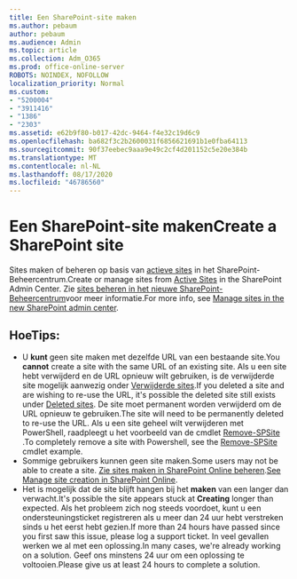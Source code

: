 ```yaml
---
title: Een SharePoint-site maken
ms.author: pebaum
author: pebaum
ms.audience: Admin
ms.topic: article
ms.collection: Adm_O365
ms.prod: office-online-server
ROBOTS: NOINDEX, NOFOLLOW
localization_priority: Normal
ms.custom:
- "5200004"
- "3911416"
- "1386"
- "2303"
ms.assetid: e62b9f80-b017-42dc-9464-f4e32c19d6c9
ms.openlocfilehash: ba682f3c2b2600031f6856621691b1e0fba64113
ms.sourcegitcommit: 90f37eebec9aaa9e49c2cf4d201152c5e20e384b
ms.translationtype: MT
ms.contentlocale: nl-NL
ms.lasthandoff: 08/17/2020
ms.locfileid: "46786560"
---
```

# <a name="create-a-sharepoint-site"></a><span data-ttu-id="1212a-102">Een SharePoint-site maken</span><span class="sxs-lookup"><span data-stu-id="1212a-102">Create a SharePoint site</span></span>

<span data-ttu-id="1212a-103">Sites maken of beheren op basis van [actieve sites](https://admin.microsoft.com/sharepoint?page=sitemanagement&modern=true) in het SharePoint-Beheercentrum.</span><span class="sxs-lookup"><span data-stu-id="1212a-103">Create or manage sites from [Active Sites](https://admin.microsoft.com/sharepoint?page=sitemanagement&modern=true) in the SharePoint Admin Center.</span></span> <span data-ttu-id="1212a-104">Zie [sites beheren in het nieuwe SharePoint-Beheercentrum](https://docs.microsoft.com/sharepoint/manage-site-creation)voor meer informatie.</span><span class="sxs-lookup"><span data-stu-id="1212a-104">For more info, see [Manage sites in the new SharePoint admin center](https://docs.microsoft.com/sharepoint/manage-site-creation).</span></span> 

## <a name="tips"></a><span data-ttu-id="1212a-105">Hoe</span><span class="sxs-lookup"><span data-stu-id="1212a-105">Tips:</span></span>

- <span data-ttu-id="1212a-106">U **kunt** geen site maken met dezelfde URL van een bestaande site.</span><span class="sxs-lookup"><span data-stu-id="1212a-106">You **cannot** create a site with the same URL of an existing site.</span></span> <span data-ttu-id="1212a-107">Als u een site hebt verwijderd en de URL opnieuw wilt gebruiken, is de verwijderde site mogelijk aanwezig onder [Verwijderde sites](https://admin.microsoft.com/sharepoint?page=recyclebin&modern=true).</span><span class="sxs-lookup"><span data-stu-id="1212a-107">If you deleted a site and are wishing to re-use the URL, it's possible the deleted site still exists under [Deleted sites](https://admin.microsoft.com/sharepoint?page=recyclebin&modern=true).</span></span> <span data-ttu-id="1212a-108">De site moet permanent worden verwijderd om de URL opnieuw te gebruiken.</span><span class="sxs-lookup"><span data-stu-id="1212a-108">The site will need to be permanently deleted to re-use the URL.</span></span> <span data-ttu-id="1212a-109">Als u een site geheel wilt verwijderen met PowerShell, raadpleegt u het voorbeeld van de cmdlet [Remove-SPSite](https://docs.microsoft.com/sharepoint/manage-sites-in-new-admin-center#delete-a-site) .</span><span class="sxs-lookup"><span data-stu-id="1212a-109">To completely remove a site with Powershell, see the [Remove-SPSite](https://docs.microsoft.com/sharepoint/manage-sites-in-new-admin-center#delete-a-site) cmdlet example.</span></span>
- <span data-ttu-id="1212a-110">Sommige gebruikers kunnen geen site maken.</span><span class="sxs-lookup"><span data-stu-id="1212a-110">Some users may not be able to create a site.</span></span> <span data-ttu-id="1212a-111">[Zie sites maken in SharePoint Online beheren](https://docs.microsoft.com/sharepoint/manage-site-creation).</span><span class="sxs-lookup"><span data-stu-id="1212a-111">[See Manage site creation in SharePoint Online](https://docs.microsoft.com/sharepoint/manage-site-creation).</span></span>
- <span data-ttu-id="1212a-112">Het is mogelijk dat de site blijft hangen bij het **maken** van een langer dan verwacht.</span><span class="sxs-lookup"><span data-stu-id="1212a-112">It's possible the site appears stuck at **Creating** longer than expected.</span></span> <span data-ttu-id="1212a-113">Als het probleem zich nog steeds voordoet, kunt u een ondersteuningsticket registreren als u meer dan 24 uur hebt verstreken sinds u het eerst hebt gezien.</span><span class="sxs-lookup"><span data-stu-id="1212a-113">If more than 24 hours have passed since you first saw this issue, please log a support ticket.</span></span> <span data-ttu-id="1212a-114">In veel gevallen werken we al met een oplossing.</span><span class="sxs-lookup"><span data-stu-id="1212a-114">In many cases, we're already working on a solution.</span></span> <span data-ttu-id="1212a-115">Geef ons minstens 24 uur om een oplossing te voltooien.</span><span class="sxs-lookup"><span data-stu-id="1212a-115">Please give us at least 24 hours to complete a solution.</span></span>
